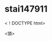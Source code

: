# stai147911
<！DOCTYPE html>
<html>
<頭>
  <meta charset = "utf-8">
  <meta name = "viewport" content = "width = device-width、initial-scale = 1.0">
  <title> Progate </ title>
  <link href = "https://maxcdn.bootstrapcdn.com/font-awesome/4.7.0/css/font-awesome.min.css" rel = "stylesheet" Integrity = "sha384-wvfXpqpZZVQGK6TAh5PVlGOfQNHSoD2xbE + QkPxCAFlNEevoEH3Sl0sibVcOQ匿名 ">
  <link rel = "stylesheet" type = "text / css" href = "stylesheet.css">
</ head>
<ボディ>
  <ヘッダー>
    <div class = "container">
      <div class = "header-left">
        <img class = "logo" src = "https://prog-8.com/images/html/advanced/main_logo.png">
      </ div>
      <span class = "fa fa-bars menu-icon"> </ span>
      <div class = "header-right">
        <ahref = "＃">ガイダンス</a>
        <ahref = "＃">ここ登録</a>
        <ahref = "＃" class = "login">ログイン</a>
      </ div>
    </ div>
  </ header>
  <div class = "top-wrapper">
    <div class = "container">
      <h1>コードを学ぶ。<br>創造性を学ぶ。</ h1>
      <p> Progateはオンラインプログラミング学習サービスです。<br>かややさしいそうと甲で、プログラムサービスを作成するプログラミングを学んでいきましょう。</ p>
      <div class = "btn-wrapper">
        <ahref = "＃" class = "btnsignup">ここ登録は寒</a>
        <p>または</ p>
        <a href="#" class="btn facebook"> <span class = "fa fa-facebook"> </ span> Facebookで登録</a>
        <a href="#" class="btn twitter"> <span class = "fa fa-twitter"> </ span> Twitterで登録</a>
      </ div>
    </ div>
  </ div>
  <div class = "lesson-wrapper">
    <div class = "container">
      <div class = "heading">
        <h2>どこから始めればよいかを学びましょう！</ h2>
      </ div>
      <div class = "lessons">
        <div class = "lesson">
          <div class = "lesson-icon">
            <img src = "https://prog-8.com/images/html/advanced/html.png">
            <p> HTMLとCSS </ p>
          </ div>
          <pclass = "text-contents">編集リストの作成に使用する言語です。HTMLとCSSを作成して、いいなからを作成します。</ p>
        </ div>
        <div class = "lesson">
          <div class = "lesson-icon">
            <img src = "https://prog-8.com/images/html/advanced/jQuery.png">
            <p> jQuery </ p>
          </ div>
          <p class = "text-contents">記憶な備を手軽に実装JavaScriptなし、Ajax（エイジャックス）をなければてし、ファイルをダリと色々なでできます。</ p>
        </ div>
        <div class = "lesson">
          <div class = "lesson-icon">
            <img src = "https://prog-8.com/images/html/advanced/ruby.png">
            <p>ルビー</ p>
          </ div>
          <p class = "text-contents">オープンソースのフリーなプログラミング言語で、最よくあり生産性をありません。 </ p>
        </ div>
        <div class = "lesson">
          <div class = "lesson-icon">
            <img src = "https://prog-8.com/images/html/advanced/php.png">
            <p> PHP </ p>
          </ div>
          <pclass = "text-contents"> HTMLだけにするプログラムの内容をしたことはできません。PHPはHTMLにあり、プログラムを埋め込みます。</ p>
        </ div>
      </ div>
      <div class = "clear"> </ div>
    </ div>
  </ div>
  <div class = "message-wrapper">
    <div class = "container">
      <div class = "heading">
        <h2>さぁ、あなたもProgateでプログラミングを学みみませんか？</ h2>
        <h3>コーディングを学び、創造性を身に付けましょう！</ h3>
      </ div>
      <spanclass = "btnmessage">さっそく開発する</ span>
    </ div>
  </ div>
  <フッター>
    <div class = "container">
      <img src = "https://prog-8.com/images/html/advanced/footer_logo.png">
      <p>コーディングを学び、創造性を学ぶ。</ p>
    </ div>
  </フッター>
</ body>
</ html>

